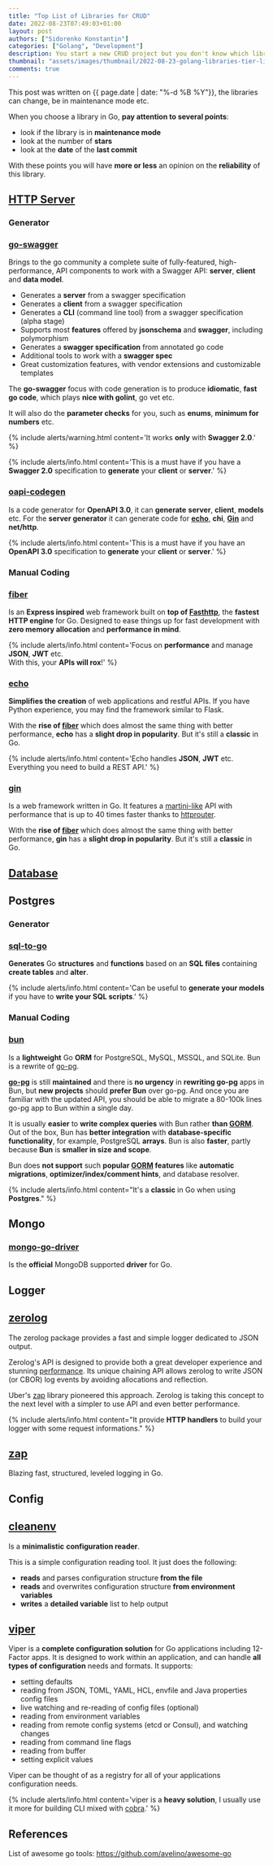 ```yaml
---
title: "Top List of Libraries for CRUD"
date: 2022-08-23T07:49:03+01:00
layout: post
authors: ["Sidorenko Konstantin"]
categories: ["Golang", "Development"]
description: You start a new CRUD project but you don't know which library to choose, you will find here the top libraries.
thumbnail: "assets/images/thumbnail/2022-08-23-golang-libraries-tier-list.png"
comments: true
---
```


This post was written on {{ page.date | date: "%-d %B %Y"}}, the libraries can change, be in maintenance mode etc.

When you choose a library in Go, **pay attention to several points**:

- look if the library is in **maintenance mode**
- look at the number of **stars**
- look at the **date** of the **last commit**

With these points you will have **more or less** an opinion on the **reliability** of this library.

## <ins>HTTP Server</ins>

### Generator

### [go-swagger](https://github.com/go-swagger/go-swagger)

Brings to the go community a complete suite of fully-featured, high-performance, API components to work with a Swagger API: **server**, **client** and **data model**.

- Generates a **server** from a swagger specification
- Generates a **client** from a swagger specification
- Generates a **CLI** (command line tool) from a swagger specification (alpha stage)
- Supports most **features** offered by **jsonschema** and **swagger**, including polymorphism
- Generates a **swagger specification** from annotated go code
- Additional tools to work with a **swagger spec**
- Great customization features, with vendor extensions and customizable templates

The **go-swagger** focus with code generation is to produce **idiomatic**, **fast go code**, which plays **nice with golint**, go vet etc.

It will also do the **parameter checks** for you, such as **enums**, **minimum for numbers** etc.

{% include alerts/warning.html content='It works <strong>only</strong> with <strong>Swagger 2.0</strong>.' %}

{% include alerts/info.html content='This is a must have if you have a <strong>Swagger 2.0</strong> specification to <strong>generate</strong> your <strong>client</strong> or <strong>server</strong>.' %}

### [oapi-codegen](https://github.com/deepmap/oapi-codegen)

Is a code generator for **OpenAPI 3.0**, it can **generate** **server**, **client**, **models** etc.
For the **server generator** it can generate code for **[echo](#echo)**, **chi**, **[Gin](#Gin)** and **net/http**.

{% include alerts/info.html content='This is a must have if you have an <strong>OpenAPI 3.0</strong> specification to <strong>generate</strong> your <strong>client</strong> or <strong>server</strong>.' %}

### Manual Coding

### [fiber](https://github.com/gofiber/fiber)

Is an **Express inspired** web framework built on **top of [Fasthttp](https://github.com/valyala/fasthttp)**, the **fastest HTTP engine** for Go.
Designed to ease things up for fast development with **zero memory allocation** and **performance in mind**.

{% include alerts/info.html content='Focus on <strong>performance</strong> and manage <strong>JSON</strong>, <strong>JWT</strong> etc.<br/>With this, your <strong>APIs will rox</strong>!' %}

### [echo](https://github.com/labstack/echo)

**Simplifies the creation** of web applications and restful APIs. If you have Python experience, you may find the framework similar to Flask.

With the **rise of [fiber](#fiber)** which does almost the same thing with better performance, **echo** has a **slight drop in popularity**.
But it's still a **classic** in Go.

{% include alerts/info.html content='Echo handles <strong>JSON</strong>, <strong>JWT</strong> etc.<br/>Everything you need to build a REST API.' %}

### [gin](https://github.com/gin-gonic/gin)

Is a web framework written in Go. It features a [martini-like](https://github.com/go-martini/martini) API with performance that is up to 40 times faster thanks to [httprouter](https://github.com/julienschmidt/httprouter).

With the **rise of [fiber](#fiber)** which does almost the same thing with better performance, **gin** has a **slight drop in popularity**.
But it's still a **classic** in Go.

## <ins>Database</ins>

## Postgres

### Generator

### [sql-to-go](https://github.com/thecampagnards/sql-to-go)

**Generates** Go **structures** and **functions** based on an **SQL files** containing **create tables** and **alter**.

{% include alerts/info.html content='Can be useful to <strong>generate your models</strong> if you have to <strong>write your SQL scripts</strong>.' %}

### Manual Coding

### [bun](https://bun.uptrace.dev/)

Is a **lightweight** Go **ORM** for PostgreSQL, MySQL, MSSQL, and SQLite.
Bun is a rewrite of [go-pg](https://github.com/go-pg/pg).

**[go-pg](https://github.com/go-pg/pg)** is still **maintained** and there is **no urgency** in **rewriting go-pg** apps in Bun, but **new projects** should **prefer Bun** over go-pg. And once you are familiar with the updated API, you should be able to migrate a 80-100k lines go-pg app to Bun within a single day.

It is usually **easier** to **write complex queries** with Bun rather **than [GORM](https://github.com/go-gorm/gorm)**. Out of the box, Bun has **better integration** with **database-specific functionality**, for example, PostgreSQL **arrays**. Bun is also **faster**, partly because **Bun** is **smaller in size and scope**.

Bun does **not support** such **popular [GORM](https://github.com/go-gorm/gorm) features** like **automatic migrations**, **optimizer/index/comment hints**, and database resolver.

{% include alerts/info.html content="It's a <strong>classic</strong> in Go when using <strong>Postgres</strong>." %}

## Mongo

### [mongo-go-driver](https://github.com/mongodb/mongo-go-driver)

Is the **official** MongoDB supported **driver** for Go.

## Logger

## [zerolog](https://github.com/rs/zerolog)

The zerolog package provides a fast and simple logger dedicated to JSON output.

Zerolog's API is designed to provide both a great developer experience and stunning [performance](https://github.com/rs/zerolog#benchmarks). Its unique chaining API allows zerolog to write JSON (or CBOR) log events by avoiding allocations and reflection.

Uber's [zap](https://godoc.org/go.uber.org/zap) library pioneered this approach. Zerolog is taking this concept to the next level with a simpler to use API and even better performance.

{% include alerts/info.html content="It provide <strong>HTTP handlers</strong> to build your logger with some request informations." %}

## [zap](https://github.com/uber-go/zap)

Blazing fast, structured, leveled logging in Go.

## Config

## [cleanenv](https://github.com/ilyakaznacheev/cleanenv)

Is a **minimalistic** **configuration reader**.

This is a simple configuration reading tool. It just does the following:

- **reads** and parses configuration structure **from the file**
- **reads** and overwrites configuration structure **from environment variables**
- **writes** a **detailed variable** list to help output

## [viper](https://github.com/spf13/viper)

Viper is a **complete configuration solution** for Go applications including 12-Factor apps.
It is designed to work within an application, and can handle **all types of configuration** needs and formats. It supports:

- setting defaults
- reading from JSON, TOML, YAML, HCL, envfile and Java properties config files
- live watching and re-reading of config files (optional)
- reading from environment variables
- reading from remote config systems (etcd or Consul), and watching changes
- reading from command line flags
- reading from buffer
- setting explicit values

Viper can be thought of as a registry for all of your applications configuration needs.

{% include alerts/info.html content='viper is a <strong>heavy solution</strong>, I usually use it more for building CLI mixed with <a href="https://github.com/spf13/cobra">cobra</a>.' %}

## References

List of awesome go tools: <https://github.com/avelino/awesome-go>

